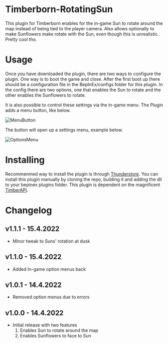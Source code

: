 # Timberborn-RotatingSun
This plugin for Timberborn enables for the in-game Sun to rotate around the map instead of being tied to the player camera.
Also allows optionally to make Sunflowers make rotate with the Sun, even though this is unrealistic. Pretty cool tho.

# Usage
Once you have downloaded the plugin, there are two ways to configure the plugin. One way is to boot the game and close. 
After the first boot up there should be a configuration file in the BepInEx/configs folder for this plugin. In the config
there are two options, one that enables the Sun to rotate and the other enables the Sunflowers to rotate.

It is also possible to control these settings via the in-game menu. The Plugin adds a menu button, like below.

![MenuButton](https://raw.githubusercontent.com/hytonhan/Timberborn-RotatingSun/main/package/MenuButton.PNG?raw=true)

The button will open up a settings menu, example below.

![OptionsMenu](https://raw.githubusercontent.com/hytonhan/Timberborn-RotatingSun/main/package/OptionsMenu.PNG?raw=true)


# Installing 
Recommenmed way to install the plugin is through [Thunderstore](https://timberborn.thunderstore.io/). You can install this plugin manually by cloning the repo, building it
and adding the dll to your bepinex plugins folder. This plugin is dependent on the magnificent [TimberAPI](https://github.com/Timberborn-Modding-Central/TimberAPI).

# Changelog

## v1.1.1 - 15.4.2022
 - Minor tweak to Suns' rotation at dusk

## v1.1.0 - 15.4.2022
 - Added In-game option menus back

## v1.0.1 - 14.4.2022
 - Removed option menus due to errors

## v1.0.0 - 14.4.2022
 - Initial release with two features
	1. Enables Sun to rotate around the map
	1. Enables Sunflowers to face to Sun